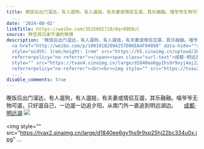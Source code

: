 ```yaml
---
title: 晚饭后出门溜达，有人遛狗，有人遛娃，有夫妻或情侣互遛，其乐融融。喵爷爷无物可遛，只好遛自己，一边遛一边追夕阳，从南门外一直追到明远湖边。 成都·明远湖
  ...
date: '2024-08-02'
linkTitle: https://weibo.com/3515092710/Oqr89E8ul
source: 种豆得瓜谢不谦的微博
description: '晚饭后出门溜达，有人遛狗，有人遛娃，有夫妻或情侣互遛，其乐融融。喵爷爷无物可遛，只好遛自己，一边遛一边追夕阳，从南门外一直追到明远湖边。
  <a href="http://weibo.com/p/100101B2094257D06EA4F94098" data-hide=""><span class="url-icon"><img
  style="width: 1rem;height: 1rem" src="https://h5.sinaimg.cn/upload/2015/09/25/3/timeline_card_small_location_default.png"
  referrerpolicy="no-referrer"></span><span class="surl-text">成都·明远湖</span></a> <img
  style="" src="https://tvax4.sinaimg.cn/large/d1840ee6gy1hs9r9vyj4aj22bc334kjl.jpg"
  referrerpolicy="no-referrer"><br><br><img style="" src="https://tvax2.sinaimg.cn/large/d1840ee6gy1hs9r9xp25hj22bc334u0x.jpg"
  ...'
disable_comments: true
---
```

晚饭后出门溜达，有人遛狗，有人遛娃，有夫妻或情侣互遛，其乐融融。喵爷爷无物可遛，只好遛自己，一边遛一边追夕阳，从南门外一直追到明远湖边。 <a href="http://weibo.com/p/100101B2094257D06EA4F94098" data-hide=""><span class="url-icon"><img style="width: 1rem;height: 1rem" src="https://h5.sinaimg.cn/upload/2015/09/25/3/timeline_card_small_location_default.png" referrerpolicy="no-referrer"></span><span class="surl-text">成都·明远湖</span></a> <img style="" src="https://tvax4.sinaimg.cn/large/d1840ee6gy1hs9r9vyj4aj22bc334kjl.jpg" referrerpolicy="no-referrer"><br><br><img style="" src="https://tvax2.sinaimg.cn/large/d1840ee6gy1hs9r9xp25hj22bc334u0x.jpg" ...